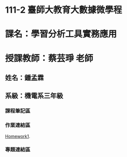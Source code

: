 # 111-2 臺師大教育大數據微學程
# 課名：學習分析工具實務應用
# 授課教師：蔡芸琤 老師
## 姓名：鍾孟霖
## 系級：機電系三年級
### 課程筆記區  

### 作業連結區  
[Homework1](https://github.com/mlchung1231/LATrepo/blob/main/week3/0308.ipynb).

### 專題連結區  
